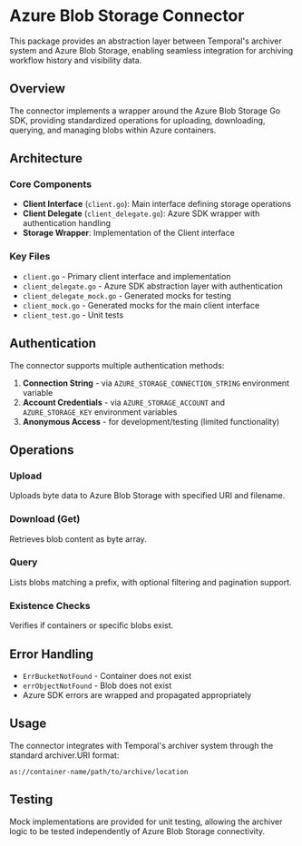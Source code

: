 # Azure Blob Storage Connector

This package provides an abstraction layer between Temporal's archiver system and Azure Blob Storage, enabling seamless integration for archiving workflow history and visibility data.

## Overview

The connector implements a wrapper around the Azure Blob Storage Go SDK, providing standardized operations for uploading, downloading, querying, and managing blobs within Azure containers.

## Architecture

### Core Components

- **Client Interface** (`client.go`): Main interface defining storage operations
- **Client Delegate** (`client_delegate.go`): Azure SDK wrapper with authentication handling
- **Storage Wrapper**: Implementation of the Client interface

### Key Files

- `client.go` - Primary client interface and implementation
- `client_delegate.go` - Azure SDK abstraction layer with authentication
- `client_delegate_mock.go` - Generated mocks for testing
- `client_mock.go` - Generated mocks for the main client interface
- `client_test.go` - Unit tests

## Authentication

The connector supports multiple authentication methods:

1. **Connection String** - via `AZURE_STORAGE_CONNECTION_STRING` environment variable
2. **Account Credentials** - via `AZURE_STORAGE_ACCOUNT` and `AZURE_STORAGE_KEY` environment variables
3. **Anonymous Access** - for development/testing (limited functionality)

## Operations

### Upload
Uploads byte data to Azure Blob Storage with specified URI and filename.

### Download (Get)
Retrieves blob content as byte array.

### Query
Lists blobs matching a prefix, with optional filtering and pagination support.

### Existence Checks
Verifies if containers or specific blobs exist.

## Error Handling

- `ErrBucketNotFound` - Container does not exist
- `errObjectNotFound` - Blob does not exist
- Azure SDK errors are wrapped and propagated appropriately

## Usage

The connector integrates with Temporal's archiver system through the standard archiver.URI format:
```
as://container-name/path/to/archive/location
```

## Testing

Mock implementations are provided for unit testing, allowing the archiver logic to be tested independently of Azure Blob Storage connectivity.
